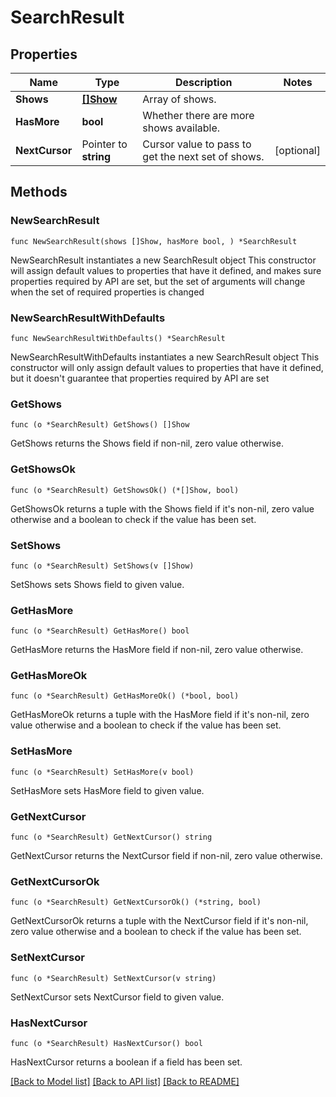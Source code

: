 # SearchResult

## Properties

Name | Type | Description | Notes
------------ | ------------- | ------------- | -------------
**Shows** | [**[]Show**](Show.md) | Array of shows. | 
**HasMore** | **bool** | Whether there are more shows available. | 
**NextCursor** | Pointer to **string** | Cursor value to pass to get the next set of shows. | [optional] 

## Methods

### NewSearchResult

`func NewSearchResult(shows []Show, hasMore bool, ) *SearchResult`

NewSearchResult instantiates a new SearchResult object
This constructor will assign default values to properties that have it defined,
and makes sure properties required by API are set, but the set of arguments
will change when the set of required properties is changed

### NewSearchResultWithDefaults

`func NewSearchResultWithDefaults() *SearchResult`

NewSearchResultWithDefaults instantiates a new SearchResult object
This constructor will only assign default values to properties that have it defined,
but it doesn't guarantee that properties required by API are set

### GetShows

`func (o *SearchResult) GetShows() []Show`

GetShows returns the Shows field if non-nil, zero value otherwise.

### GetShowsOk

`func (o *SearchResult) GetShowsOk() (*[]Show, bool)`

GetShowsOk returns a tuple with the Shows field if it's non-nil, zero value otherwise
and a boolean to check if the value has been set.

### SetShows

`func (o *SearchResult) SetShows(v []Show)`

SetShows sets Shows field to given value.


### GetHasMore

`func (o *SearchResult) GetHasMore() bool`

GetHasMore returns the HasMore field if non-nil, zero value otherwise.

### GetHasMoreOk

`func (o *SearchResult) GetHasMoreOk() (*bool, bool)`

GetHasMoreOk returns a tuple with the HasMore field if it's non-nil, zero value otherwise
and a boolean to check if the value has been set.

### SetHasMore

`func (o *SearchResult) SetHasMore(v bool)`

SetHasMore sets HasMore field to given value.


### GetNextCursor

`func (o *SearchResult) GetNextCursor() string`

GetNextCursor returns the NextCursor field if non-nil, zero value otherwise.

### GetNextCursorOk

`func (o *SearchResult) GetNextCursorOk() (*string, bool)`

GetNextCursorOk returns a tuple with the NextCursor field if it's non-nil, zero value otherwise
and a boolean to check if the value has been set.

### SetNextCursor

`func (o *SearchResult) SetNextCursor(v string)`

SetNextCursor sets NextCursor field to given value.

### HasNextCursor

`func (o *SearchResult) HasNextCursor() bool`

HasNextCursor returns a boolean if a field has been set.


[[Back to Model list]](../README.md#documentation-for-models) [[Back to API list]](../README.md#documentation-for-api-endpoints) [[Back to README]](../README.md)


